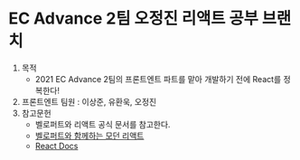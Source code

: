 # EC Advance 2팀 오정진 리액트 공부 브랜치 
1. 목적
    - 2021 EC Advance 2팀의 프론트엔트 파트를 맡아 개발하기 전에 React를 정복한다!
2. 프론트엔트 팀원 : 이상준, 유환욱, 오정진
3. 참고문헌
    - 벨로퍼트와 리액트 공식 문서를 참고한다.
    - [벨로퍼트와 함께하는 모던 리액트](https://react.vlpt.us)
    - [React Docs](https://ko.reactjs.org/docs/)
